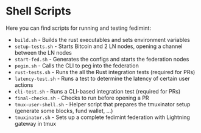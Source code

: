 # Shell Scripts

Here you can find scripts for running and testing fedimint:

- `build.sh` - Builds the rust executables and sets environment variables
- `setup-tests.sh` - Starts Bitcoin and 2 LN nodes, opening a channel between the LN nodes
- `start-fed.sh` - Generates the configs and starts the federation nodes
- `pegin.sh` - Calls the CLI to peg into the federation
- `rust-tests.sh` - Runs the all the Rust integration tests (required for PRs)
- `latency-test.sh` - Runs a test to determine the latency of certain user actions
- `cli-test.sh` - Runs a CLI-based integration test (required for PRs)
- `final-checks.sh` - Checks to run before opening a PR
- `tmux-user-shell.sh` - Helper script that prepares the tmuxinator setup (generate some blocks, fund wallet, …)
- `tmuxinator.sh` - Sets up a complete fedimint federation with Lightning gateway in tmux
